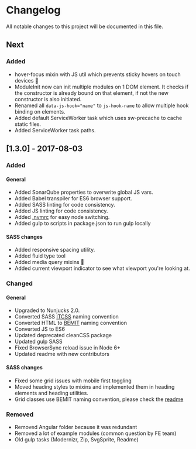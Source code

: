 # Changelog
All notable changes to this project will be documented in this file.

## Next
### Added
- hover-focus mixin with JS util which prevents sticky hovers on touch devices 📱
- ModuleInit now can init multiple modules on 1 DOM element. It checks if the constructor is already bound on that element, if not the new constructor is also initiated.
- Renamed all `data-js-hook="name"` to `js-hook-name` to allow multiple hook binding on elements.
- Added default ServiceWorker task which uses sw-precache to cache static files.
- Added ServiceWorker task paths.

## [1.3.0] - 2017-08-03
### Added
#### General
- Added SonarQube properties to overwrite global JS vars.
- Added Babel transpiler for ES6 browser support.
- Added SASS linting for code consistency.
- Added JS linting for code consistency.
- Added [.nvmrc](https://github.com/creationix/nvm) for easy node switching.
- Added gulp to scripts in package.json to run gulp locally
#### SASS changes
- Added responsive spacing utility.
- Added fluid type tool
- Added media query mixins 🙌
- Added current viewport indicator to see what viewport you're looking at.


### Changed
#### General
- Upgraded to Nunjucks 2.0.
- Converted SASS [ITCSS](https://www.xfive.co/blog/itcss-scalable-maintainable-css-architecture/) naming convention
- Converted HTML to [BEMIT](https://csswizardry.com/2015/08/bemit-taking-the-bem-naming-convention-a-step-further/) naming convention
- Converted JS to ES6
- Updated deprecated cleanCSS package
- Updated gulp SASS
- Fixed BrowserSync reload issue in Node 6+
- Updated readme with new contributors
#### SASS changes
- Fixed some grid issues with mobile first toggling
- Moved heading styles to mixins and implemented them in heading elements and heading utilities.
- Grid classes use BEMIT naming convention, please check the [readme](https://bitbucket.org/tamtam-nl/tamtam-frontend-setup/overview#markdown-header-usage)


### Removed
- Removed Angular folder because it was redundant
- Removed a lot of example modules (common question by FE team)
- Old gulp tasks (Modernizr, Zip, SvgSprite, Readme)
